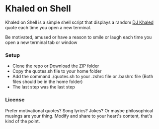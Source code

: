# Khaled on Shell

Khaled on Shell is a simple shell script that displays a random [DJ Khaled](https://www.wikiwand.com/en/DJ_Khaled) quote each time you open a new terminal.

Be motivated, amused or have a reason to smile or laugh each time you open a new terminal tab or window

### Setup 
  - Clone the repo or Download the ZIP folder
  - Copy the quotes.sh file to your home folder
  - Add the command ./quotes.sh to your .zshrc file or .bashrc file (Both files should be in the home folder)
  - The last step was the last step

### License
Prefer motivational quotes? Song lyrics? Jokes? Or maybe philosophical musings are your thing. Modify and share to your heart's content, that's kind of the point.